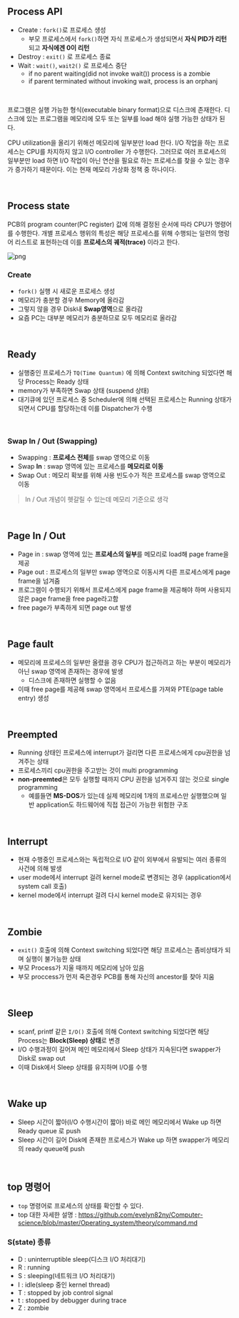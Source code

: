 ## Process API

- Create : ```fork()```로 프로세스 생성
  - 부모 프로세스에서 ```fork()```하면 자식 프로세스가 생성되면서 **자식 PID가 리턴**되고 **자식에겐 0이 리턴**
- Destroy : ```exit()``` 로 프로세스 종료
- Wait : ```wait()```, ```wait2()``` 로 프로세스 중단
  - if no parent waiting(did not invoke wait()) process is a zombie
  - if parent terminated without invoking wait, process is an orphanj
<br>

프로그램은 실행 가능한 형식(executable binary format)으로 디스크에 존재한다. 디스크에 있는 프로그램을 메모리에 모두 또는 일부를 load 해야 실행 가능한 상태가 된다.<br>

CPU utilization을 올리기 위해선 메모리에 일부분만 load 한다. I/O 작업을 하는 프로세스는 CPU를 차지하지 않고 I/O controller 가 수행한다. 그러므로 여러 프로세스의 일부분만 load 하면 I/O 작업이 아닌 연산을 필요로 하는 프로세스를 찾을 수 있는 경우가 증가하기 때문이다. 이는 현재 메모리 가상화 정책 중 하나이다.

<br>

## Process state

PCB의 program counter(PC register) 값에 의해 결정된 순서에 따라 CPU가 명령어를 수행한다. 개별 프로세스 행위의 특성은 해당 프로세스를 위해 수행되는 일련의 명렁어 리스트로 표현하는데 이를 **프로세스의 궤적(trace)** 이라고 한다.

![png](/Operating_system/_img/process_state.png)

### Create

- ```fork()``` 실행 시 새로운 프로세스 생성
- 메모리가 충분할 경우 Memory에 올라감
- 그렇지 않을 경우 Disk내 **Swap영역**으로 올라감
- 요즘 PC는 대부분 메모리가 충분하므로 모두 메모리로 올라감

<br>

## Ready

-  실행중인 프로세스가 ```TQ(Time Quantum)``` 에 의해 Context switching 되었다면 해당 Process는 Ready 상태 
- memory가 부족하면 Swap 상태 (suspend 상태)
- 대기큐에 있던 프로세스 중 Scheduler에 의해 선택된 프로세스는 Running 상태가 되면서 CPU를 할당하는데 이를 Dispatcher가 수행
<br>

### Swap In / Out (Swapping)

- Swapping : **프로세스 전체**를 swap 영역으로 이동
- Swap **In** : swap 영역에 있는 프로세스를 **메모리로 이동**
- Swap Out : 메모리 확보를 위해 사용 빈도수가 적은 프로세스를 swap 영역으로 이동

> In / Out 개념이 헷갈릴 수 있는데 메모리 기준으로 생각

<br>

## Page In / Out

- Page in : swap 영역에 있는 **프로세스의 일부**를 메모리로 load해 page frame을 제공
- Page out : 프로세스의 일부만 swap 영역으로 이동시켜 다른 프로세스에게 page frame을 넘겨줌
- 프로그램이 수행되기 위해서 프로세스에게 page frame을 제공해야 하며 사용되지 않은 page frame을 free page라고함
- free page가 부족하게 되면 page out 발생

<br>

## Page fault

- 메모리에 프로세스의 일부만 올렸을 경우 CPU가 접근하려고 하는 부분이 메모리가 아닌 swap 영역에 존재하는 경우에 발생
  - 디스크에 존재하면 실행할 수 없음
- 이때 free page를 제공해 swap 영역에서 프로세스를 가져와 PTE(page table entry) 생성

<br>

## Preempted

- Running 상태인 프로세스에 interrupt가 걸리면 다른 프로세스에게 cpu권한을 넘겨주는 상태
- 프로세스끼리 cpu권한을 주고받는 것이 multi programming
- **non-preemted**은 모두 실행할 때까지 CPU 권한을 넘겨주지 않는 것으로 single programming
  - 예를들면 **MS-DOS**가 있는데 실제 메모리에 1개의 프로세스만 실행했으며 일반 application도 하드웨어에 직접 접근이 가능한 위험한 구조

<br>

## Interrupt

- 현재 수행중인 프로세스와는 독립적으로 I/O 같이 외부에서 유발되는 여러 종류의 사건에 의해 발생
- user mode에서 interrupt 걸려 kernel mode로 변경되는 경우 (application에서 system call 호출)
- kernel mode에서 interrupt 걸려 다시 kernel mode로 유지되는 경우

<br>

## Zombie

- ```exit()``` 호출에 의해 Context switching 되었다면 해당 프로세스는 좀비상태가 되며 실행이 불가능한 상태
- 부모 Process가 지울 때까지 메모리에 남아 있음
- 부모 proccess가 먼저 죽은경우 PCB를 통해 자신의 ancestor를 찾아 지움

<br>

## Sleep

- scanf, printf 같은 ```I/O()``` 호출에 의해 Context switching 되었다면 해당 Process는 **Block(Sleep) 상태**로 변경
- I/O 수행과정이 길어져 메인 메모리에서 Sleep 상태가 지속된다면 swapper가 Disk로 swap out
- 이때 Disk에서 Sleep 상태를 유지하며 I/O를 수행

<br>

## Wake up

- Sleep 시간이 짧아(I/O 수행시간이 짧아) 바로 메인 메모리에서 Wake up 하면 Ready queue 로 push
- Sleep 시간이 길어 Disk에 존재한 프로세스가 Wake up 하면 swapper가 메모리의 ready queue에 push

<br>

## top 명령어

- ```top``` 명령어로 프로세스의 상태를 확인할 수 있다.
- top 대한 자세한 설명 : https://github.com/evelyn82ny/Computer-science/blob/master/Operating_system/theory/command.md


### S(state) 종류

- D : uninterruptible sleep(디스크 I/O 처리대기)
- R : running
- S : sleeping(네트워크 I/O 처리대기)
- I : idle(sleep 중인 kernel thread)
- T : stopped by job control signal
- t : stopped by debugger during trace
- Z : zombie

